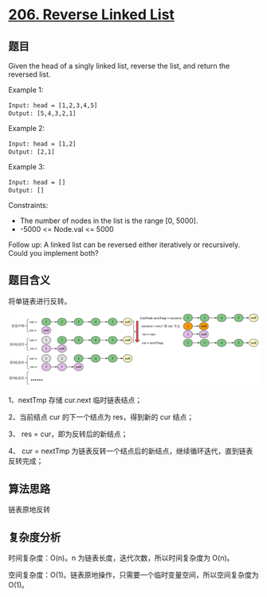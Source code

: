 # [206. Reverse Linked List](https://leetcode.com/problems/reverse-linked-list/)

## 题目

Given the head of a singly linked list, reverse the list, and return the reversed list.

Example 1:
```
Input: head = [1,2,3,4,5]
Output: [5,4,3,2,1]
```

Example 2:
```
Input: head = [1,2]
Output: [2,1]
```

Example 3:
```
Input: head = []
Output: []
```

Constraints:
- The number of nodes in the list is the range [0, 5000].
- -5000 <= Node.val <= 5000

Follow up: A linked list can be reversed either iteratively or recursively. Could you implement both?

## 题目含义

将单链表进行反转。

![Leetcode-206-ReverseLinkedList](https://github.com/yihonglei/thinking-in-algorithms/blob/master/docs/images/java/Leetcode-206-ReverseLinkedList.png)

1、nextTmp 存储 cur.next 临时链表结点；

2、当前结点 cur 的下一个结点为 res，得到新的 cur 结点；

3、 res = cur，即为反转后的新结点；

4、 cur = nextTmp 为链表反转一个结点后的新结点，继续循环迭代，直到链表反转完成；

## 算法思路

链表原地反转

## 复杂度分析

时间复杂度：O(n)。n 为链表长度，迭代次数，所以时间复杂度为 O(n)。

空间复杂度：O(1)。链表原地操作，只需要一个临时变量空间，所以空间复杂度为 O(1)。
